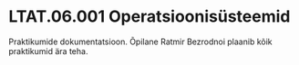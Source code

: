 # LTAT.06.001 Operatsioonisüsteemid 
Praktikumide dokumentatsioon.
Õpilane Ratmir Bezrodnoi plaanib kõik praktikumid ära teha.
